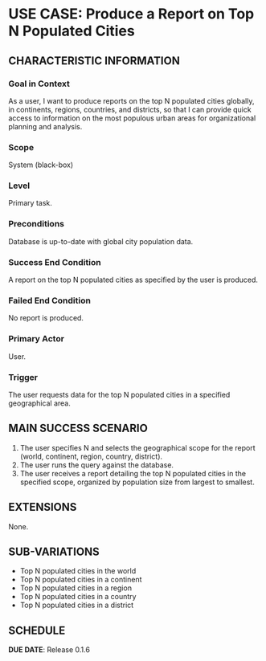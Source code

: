 # USE CASE: Produce a Report on Top N Populated Cities

## CHARACTERISTIC INFORMATION

### Goal in Context

As a user, I want to produce reports on the top N populated cities globally, in continents, regions, countries, and districts, so that I can provide quick access to information on the most populous urban areas for organizational planning and analysis.

### Scope

System (black-box)

### Level

Primary task.

### Preconditions

Database is up-to-date with global city population data.

### Success End Condition

A report on the top N populated cities as specified by the user is produced.

### Failed End Condition

No report is produced.

### Primary Actor

User.

### Trigger

The user requests data for the top N populated cities in a specified geographical area.

## MAIN SUCCESS SCENARIO

1. The user specifies N and selects the geographical scope for the report (world, continent, region, country, district).
2. The user runs the query against the database.
3. The user receives a report detailing the top N populated cities in the specified scope, organized by population size from largest to smallest.

## EXTENSIONS

None.

## SUB-VARIATIONS

-   Top N populated cities in the world
-   Top N populated cities in a continent
-   Top N populated cities in a region
-   Top N populated cities in a country
-   Top N populated cities in a district

## SCHEDULE

**DUE DATE**: Release 0.1.6
